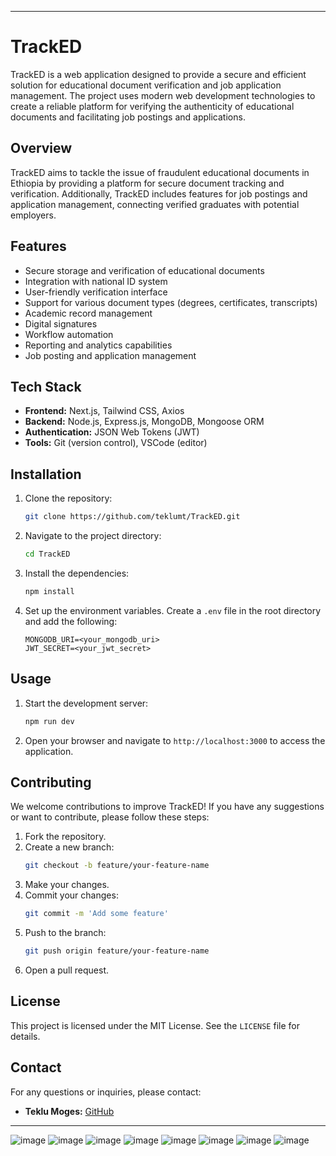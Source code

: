 

---

# TrackED

TrackED is a web application designed to provide a secure and efficient solution for educational document verification and job application management. The project uses modern web development technologies to create a reliable platform for verifying the authenticity of educational documents and facilitating job postings and applications.

## Overview

TrackED aims to tackle the issue of fraudulent educational documents in Ethiopia by providing a platform for secure document tracking and verification. Additionally, TrackED includes features for job postings and application management, connecting verified graduates with potential employers.

## Features

- Secure storage and verification of educational documents
- Integration with national ID system
- User-friendly verification interface
- Support for various document types (degrees, certificates, transcripts)
- Academic record management
- Digital signatures
- Workflow automation
- Reporting and analytics capabilities
- Job posting and application management

## Tech Stack

- **Frontend:** Next.js, Tailwind CSS, Axios
- **Backend:** Node.js, Express.js, MongoDB, Mongoose ORM
- **Authentication:** JSON Web Tokens (JWT)
- **Tools:** Git (version control), VSCode (editor)

## Installation

1. Clone the repository:

   ```bash
   git clone https://github.com/teklumt/TrackED.git
   ```

2. Navigate to the project directory:

   ```bash
   cd TrackED
   ```

3. Install the dependencies:

   ```bash
   npm install
   ```

4. Set up the environment variables. Create a `.env` file in the root directory and add the following:
   ```env
   MONGODB_URI=<your_mongodb_uri>
   JWT_SECRET=<your_jwt_secret>
   ```

## Usage

1. Start the development server:

   ```bash
   npm run dev
   ```

2. Open your browser and navigate to `http://localhost:3000` to access the application.

## Contributing

We welcome contributions to improve TrackED! If you have any suggestions or want to contribute, please follow these steps:

1. Fork the repository.
2. Create a new branch:
   ```bash
   git checkout -b feature/your-feature-name
   ```
3. Make your changes.
4. Commit your changes:
   ```bash
   git commit -m 'Add some feature'
   ```
5. Push to the branch:
   ```bash
   git push origin feature/your-feature-name
   ```
6. Open a pull request.

## License

This project is licensed under the MIT License. See the `LICENSE` file for details.

## Contact

For any questions or inquiries, please contact:

- **Teklu Moges:** [GitHub](https://github.com/teklumt)

---

![image](https://github.com/user-attachments/assets/18b3387c-f631-4bed-9d8b-f17c3691bbd6)
![image](https://github.com/user-attachments/assets/2467fe30-3d92-4481-9390-b75c0222fbc0)
![image](https://github.com/user-attachments/assets/351b8999-618d-4d04-876f-a1e9ea56fa23)
![image](https://github.com/user-attachments/assets/9a337527-9442-40b4-b041-778aac43eae9)
![image](https://github.com/user-attachments/assets/f01d6586-50ad-4513-9139-5995fa6243c2)
![image](https://github.com/user-attachments/assets/9d6894ca-226e-4a69-bf97-d1b1bcdad042)
![image](https://github.com/user-attachments/assets/9ddaeeae-0462-41c8-890f-de747dc104ea)
![image](https://github.com/user-attachments/assets/df40c112-7a70-4424-a8e8-e6a640876dab)

